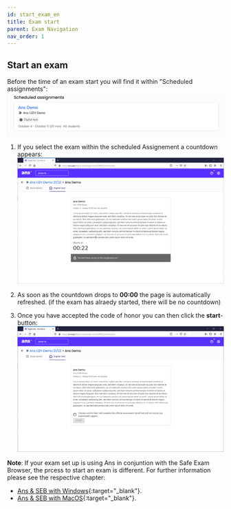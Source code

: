 ```yaml
---
id: start_exam_en
title: Exam start
parent: Exam Navigation
nav_order: 1
---
```


## Start an exam

Before the time of an exam start you will find it within "Scheduled assignments":
[![Prüfungstarten-ScheduledAssignement](assets/assignment-scheduled.png)](assets/assignment-scheduled.png)

1. If you select the exam within the scheduled Assignement a countdown appears:
[![Prüfungstarten-Countdown](assets/assignment-countdown-2.png)](assets/assignment-countdown-2.png)

1. As soon as the countdown drops to **00:00** the page is automatically refreshed. (if the exam has alraedy started, there will be no countdown)

1. Once you have accepted the code of honor you can then click the **start**-button:
[![Prüfungstarten-Start](assets/assignment-code-of-honor.png)](assets/assignment-code-of-honor.png)

**Note**: If your exam set up is using Ans in conjuntion with the Safe Exam Browser, the prcess to start an exam is different. For further information please see the respective chapter:
* [Ans & SEB with Windows](https://uzh-oec.github.io/ans-en/exam_seb_ans_win_en.html){:target="_blank"}.
* [Ans & SEB with MacOS](https://uzh-oec.github.io/ans-en/exam_seb_ans_mac_en.html){:target="_blank"}.

